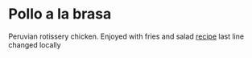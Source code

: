 # Pollo a la brasa
Peruvian rotissery chicken. Enjoyed with fries and salad
[recipe](https://www.daringgourmet.com/pollo-la-brasa-peruvian-roasted-chicken/)
last line changed locally
